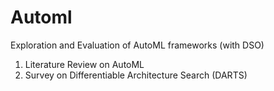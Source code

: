 # Automl

Exploration and Evaluation of AutoML frameworks (with DSO)

1) Literature Review on AutoML
2) Survey on Differentiable Architecture Search (DARTS)
